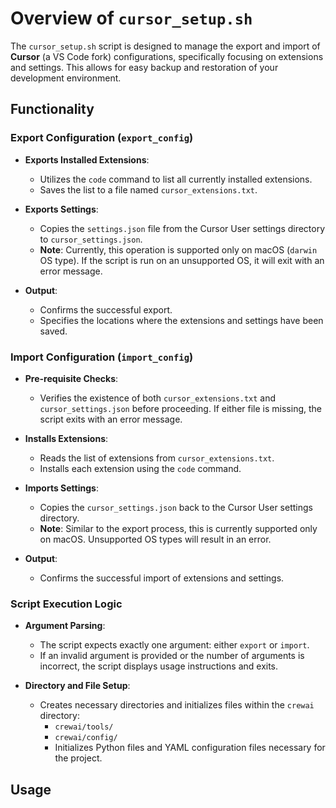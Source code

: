 # Overview of `cursor_setup.sh`

The `cursor_setup.sh` script is designed to manage the export and import of **Cursor** (a VS Code fork) configurations, specifically focusing on extensions and settings. This allows for easy backup and restoration of your development environment.

## Functionality

### Export Configuration (`export_config`)

- **Exports Installed Extensions**:

  - Utilizes the `code` command to list all currently installed extensions.
  - Saves the list to a file named `cursor_extensions.txt`.

- **Exports Settings**:

  - Copies the `settings.json` file from the Cursor User settings directory to `cursor_settings.json`.
  - **Note**: Currently, this operation is supported only on macOS (`darwin` OS type). If the script is run on an unsupported OS, it will exit with an error message.

- **Output**:
  - Confirms the successful export.
  - Specifies the locations where the extensions and settings have been saved.

### Import Configuration (`import_config`)

- **Pre-requisite Checks**:

  - Verifies the existence of both `cursor_extensions.txt` and `cursor_settings.json` before proceeding. If either file is missing, the script exits with an error message.

- **Installs Extensions**:

  - Reads the list of extensions from `cursor_extensions.txt`.
  - Installs each extension using the `code` command.

- **Imports Settings**:

  - Copies the `cursor_settings.json` back to the Cursor User settings directory.
  - **Note**: Similar to the export process, this is currently supported only on macOS. Unsupported OS types will result in an error.

- **Output**:
  - Confirms the successful import of extensions and settings.

### Script Execution Logic

- **Argument Parsing**:

  - The script expects exactly one argument: either `export` or `import`.
  - If an invalid argument is provided or the number of arguments is incorrect, the script displays usage instructions and exits.

- **Directory and File Setup**:
  - Creates necessary directories and initializes files within the `crewai` directory:
    - `crewai/tools/`
    - `crewai/config/`
    - Initializes Python files and YAML configuration files necessary for the project.

## Usage
